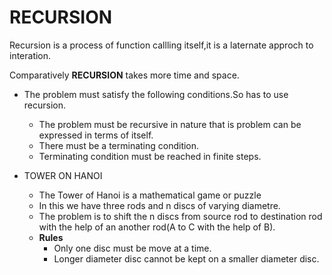 # RECURSION

Recursion is a process of function callling itself,it is a laternate approch to interation.

Comparatively **RECURSION** takes more time and space.

 - The problem must satisfy the following conditions.So has to use recursion.
    - The problem must be recursive in nature that is problem can be expressed in terms of itself.
    - There must be a terminating condition.
    - Terminating condition must be reached in finite steps.
    

- TOWER ON HANOI
  - The Tower of Hanoi is a mathematical game or puzzle 
  - In this we have three rods and n discs of varying diametre.
  - The problem is to shift the n discs from source rod to destination rod with the help of an another rod(A to C with the help of B).
  - **Rules**
      - Only one disc must be move at a time.
      - Longer diameter disc cannot be kept on a smaller diameter disc.
      

